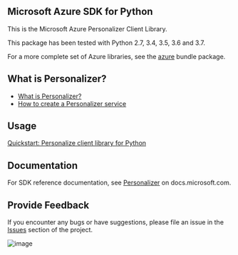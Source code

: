 ## Microsoft Azure SDK for Python

This is the Microsoft Azure Personalizer Client Library.

This package has been tested with Python 2.7, 3.4, 3.5, 3.6 and 3.7.

For a more complete set of Azure libraries, see the
[azure](https://pypi.python.org/pypi/azure) bundle package.

## What is Personalizer?

  - [What is
    Personalizer?](https://docs.microsoft.com/azure/cognitive-services/personalizer/what-is-personalizer)
  - [How to create a Personalizer
    service](https://docs.microsoft.com/azure/cognitive-services/personalizer/how-to-settings)

## Usage

[Quickstart: Personalize client library for
Python](https://docs.microsoft.com/azure/cognitive-services/personalizer/python-quickstart-commandline-feedback-loop)

## Documentation

For SDK reference documentation, see
[Personalizer](https://docs.microsoft.com/python/api/overview/azure/) on
docs.microsoft.com.

## Provide Feedback

If you encounter any bugs or have suggestions, please file an issue in
the [Issues](https://github.com/Azure/azure-sdk-for-python/issues)
section of the project.

![image](https://azure-sdk-impressions.azurewebsites.net/api/impressions/azure-sdk-for-python%2Fazure-cognitiveservices-personalizer%2FREADME.png)
